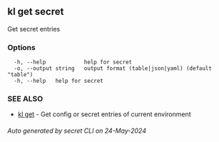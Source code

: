 ## kl get secret

Get secret entries



### Options

```
  -h, --help            help for secret
  -o, --output string   output format (table|json|yaml) (default "table")
  -h, --help   help for secret
```

### SEE ALSO

* [kl get](kl_get.md)  - Get config or secret entries of current environment

###### Auto generated by secret CLI on 24-May-2024
